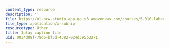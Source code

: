 ```yaml
---
content_type: resource
description: ''
file: https://ol-ocw-studio-app-qa.s3.amazonaws.com/courses/5-310-laboratory-chemistry-fall-2019/0034d08f79d6bf5d4382024d395b3271_oc7sODbVGuA.srt
file_type: application/x-subrip
resourcetype: Other
title: 3play caption file
uid: 0034d08f-79d6-bf5d-4382-024d395b3271
---
```

